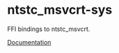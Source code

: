 # ntstc_msvcrt-sys #
FFI bindings to ntstc_msvcrt.

[Documentation](https://retep998.github.io/doc/ntstc_msvcrt-sys/)
